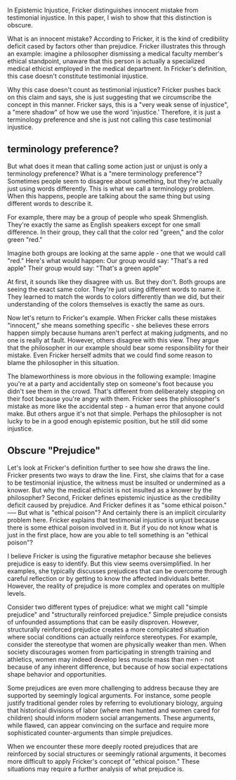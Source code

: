 In Epistemic Injustice, Fricker distinguishes innocent mistake from testimonial injustice. In this paper, I wish to show that this distinction is obscure.

What is an innocent mistake? According to Fricker, it is the kind of credibility deficit cased by factors other than prejudice. Fricker illustrates this through an example: imagine a philosopher dismissing a medical faculty member's ethical standpoint, unaware that this person is actually a specialized medical ethicist employed in the medical department. In Fricker's definition, this case doesn't constitute testimonial injustice.

Why this case doesn't count as testimonial injustice? Fricker pushes back on this claim and says, she is just suggesting that we circumscribe the concept in this manner. Fricker says, this is a "very weak sense of injustice", a "mere shadow" of how we use the word 'injustice.' Therefore, it is just a terminology preference and she is just not calling this case testimonial injustice.

## terminology preference?

But what does it mean that calling some action just or unjust is only a terminology preference? What is a "mere terminology preference"? Sometimes people seem to disagree about something, but they're actually just using words differently. This is what we call a terminology problem. When this happens, people are talking about the same thing but using different words to describe it.

For example, there may be a group of people who speak Shmenglish. They're exactly the same as English speakers except for one small difference. In their group, they call that the color red "green," and  the color green "red."

Imagine both groups are looking at the same apple - one that we would call "red." Here's what would happen: Our group would say: "That's a red apple" Their group would say: "That's a green apple"

At first, it sounds like they disagree with us. But they don't. Both groups are seeing the exact same color. They're just using different words to name it. They learned to match the words to colors differently than we did, but their understanding of the colors themselves is exactly the same as ours.

Now let's return to Fricker's example. When Fricker calls these mistakes "innocent," she means something specific - she believes these errors happen simply because humans aren't perfect at making judgments, and no one is really at fault. However, others disagree with this view. They argue that the philosopher in our example should bear some responsibility for their mistake. Even Fricker herself admits that we could find some reason to blame the philosopher in this situation.

The blameworthiness is more obvious in the following example: Imagine you're at a party and accidentally step on someone's foot because you didn't see them in the crowd. That's different from deliberately stepping on their foot because you're angry with them. Fricker sees the philosopher's mistake as more like the accidental step - a human error that anyone could make. But others argue it's not that simple. Perhaps the philosopher is not lucky to be in a good enough epistemic position, but he still did some injustice.

## Obscure "Prejudice"

Let's look at Fricker's definition further to see how she draws the line. Fricker presents two ways to draw the line. First, she claims that for a case to be testimonial injustice, the witness must be insulted or undermined as a knower. But why the medical ethicist is not insulted as a knower by the philosopher? Second, Fricker defines epistemic injustice as the credibility deficit caused by prejudice. And Fricker defines it as "some ethical poison." ── But what is "ethical poison"? And certainly there is an implicit circularity problem here. Fricker explains that testimonial injustice is unjust because there is some ethical poison involved in it. But if you do not know what is just in the first place, how are you able to tell something is an "ethical poison"?

I believe Fricker is using the figurative metaphor because she believes prejudice is easy to identify. But this view seems oversimplified. In her examples, she typically discusses prejudices that can be overcome through careful reflection or by getting to know the affected individuals better. However, the reality of prejudice is more complex and operates on multiple levels.

Consider two different types of prejudice: what we might call "simple prejudice" and "structurally reinforced prejudice." Simple prejudice consists of unfounded assumptions that can be easily disproven. However, structurally reinforced prejudice creates a more complicated situation where social conditions can actually reinforce stereotypes. For example, consider the stereotype that women are physically weaker than men. When society discourages women from participating in strength training and athletics, women may indeed develop less muscle mass than men - not because of any inherent difference, but because of how social expectations shape behavior and opportunities.

Some prejudices are even more challenging to address because they are supported by seemingly logical arguments. For instance, some people justify traditional gender roles by referring to evolutionary biology, arguing that historical divisions of labor (where men hunted and women cared for children) should inform modern social arrangements. These arguments, while flawed, can appear convincing on the surface and require more sophisticated counter-arguments than simple prejudices.

When we encounter these more deeply rooted prejudices that are reinforced by social structures or seemingly rational arguments, it becomes more difficult to apply Fricker's concept of "ethical poison." These situations may require a further analysis of what prejudice is.